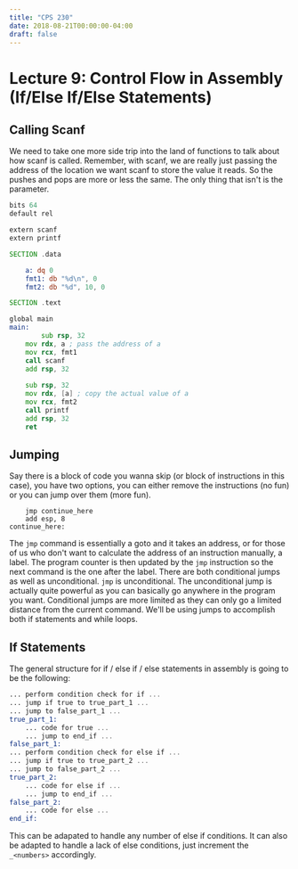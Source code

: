 ```yaml
---
title: "CPS 230"
date: 2018-08-21T00:00:00-04:00
draft: false
---
```


# Lecture 9: Control Flow in Assembly (If/Else If/Else Statements)

## Calling Scanf

We need to take one more side trip into the land of functions to talk about how scanf is called.  Remember, with scanf, we are really just passing the address of the location we want scanf to store the value it reads.  So the pushes and pops are more or less the same.  The only thing that isn't is the parameter.

``` asm
bits 64
default rel

extern scanf
extern printf

SECTION .data

	a: dq 0
	fmt1: db "%d\n", 0
	fmt2: db "%d", 10, 0

SECTION .text

global main
main:
        sub rsp, 32
	mov rdx, a ; pass the address of a
	mov rcx, fmt1
	call scanf
	add rsp, 32
	
	sub rsp, 32
	mov rdx, [a] ; copy the actual value of a
	mov rcx, fmt2
	call printf
	add rsp, 32
	ret
```

## Jumping

Say there is a block of code you wanna skip (or block of instructions in this case), you have two options, you can either remove the instructions (no fun) or you can jump over them (more fun).

```
	jmp continue_here
	add esp, 8
continue_here:
```

The `jmp` command is essentially a goto and it takes an address, or for those of us who don't want to calculate the address of an instruction manually, a label.  The program counter is then updated by the `jmp` instruction so the next command is the one after the label.  There are both conditional jumps as well as unconditional.  `jmp` is unconditional.  The unconditional jump is actually quite powerful as you can basically go anywhere in the program you want.  Conditional jumps are more limited as they can only go a limited distance from the current command.  We'll be using jumps to accomplish both if statements and while loops.

## If Statements

The general structure for if / else if / else statements in assembly is going to be the following:

``` asm
... perform condition check for if ...
... jump if true to true_part_1 ...
... jump to false_part_1 ...
true_part_1:
	... code for true ...
	... jump to end_if ...
false_part_1:
... perform condition check for else if ...
... jump if true to true_part_2 ...
... jump to false_part_2 ...
true_part_2:
	... code for else if ...
	... jump to end_if ...
false_part_2:
	... code for else ...
end_if:
```

This can be adapated to handle any number of else if conditions.  It can also be adapted to handle a lack of else conditions, just increment the `_<numbers>` accordingly.
